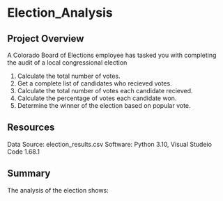 # Election_Analysis

## Project Overview
A Colorado Board of Elections employee has tasked you with completing the audit of a local congressional election

1. Calculate the total number of votes.
2. Get a complete list of candidates who recieved votes.
3. Calculate the total number of votes each candidate recieved.
4. Calculate the percentage of votes each candidate won.
5. Determine the winner of the election based on popular vote.

## Resources
Data Source: election_results.csv
Software: Python 3.10, Visual Studeio Code 1.68.1

## Summary
The analysis of the election shows:
